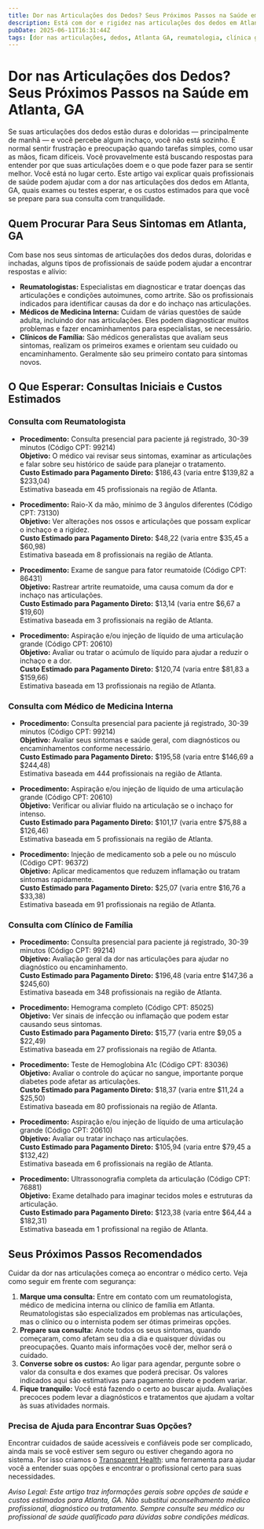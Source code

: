 ```yaml
---
title: Dor nas Articulações dos Dedos? Seus Próximos Passos na Saúde em Atlanta, GA  
description: Está com dor e rigidez nas articulações dos dedos em Atlanta? Saiba quem procurar, custos esperados e como seguir com seu tratamento.  
pubDate: 2025-06-11T16:31:44Z  
tags: [dor nas articulações, dedos, Atlanta GA, reumatologia, clínica geral, medicina interna, custos de saúde]  
---
```


# Dor nas Articulações dos Dedos? Seus Próximos Passos na Saúde em Atlanta, GA

Se suas articulações dos dedos estão duras e doloridas — principalmente de manhã — e você percebe algum inchaço, você não está sozinho. É normal sentir frustração e preocupação quando tarefas simples, como usar as mãos, ficam difíceis. Você provavelmente está buscando respostas para entender por que suas articulações doem e o que pode fazer para se sentir melhor. Você está no lugar certo. Este artigo vai explicar quais profissionais de saúde podem ajudar com a dor nas articulações dos dedos em Atlanta, GA, quais exames ou testes esperar, e os custos estimados para que você se prepare para sua consulta com tranquilidade.

## Quem Procurar Para Seus Sintomas em Atlanta, GA

Com base nos seus sintomas de articulações dos dedos duras, doloridas e inchadas, alguns tipos de profissionais de saúde podem ajudar a encontrar respostas e alívio:

- **Reumatologistas:** Especialistas em diagnosticar e tratar doenças das articulações e condições autoimunes, como artrite. São os profissionais indicados para identificar causas da dor e do inchaço nas articulações.  
- **Médicos de Medicina Interna:** Cuidam de várias questões de saúde adulta, incluindo dor nas articulações. Eles podem diagnosticar muitos problemas e fazer encaminhamentos para especialistas, se necessário.  
- **Clínicos de Família:** São médicos generalistas que avaliam seus sintomas, realizam os primeiros exames e orientam seu cuidado ou encaminhamento. Geralmente são seu primeiro contato para sintomas novos.

## O Que Esperar: Consultas Iniciais e Custos Estimados

### Consulta com Reumatologista

- **Procedimento:** Consulta presencial para paciente já registrado, 30-39 minutos (Código CPT: 99214)  
  **Objetivo:** O médico vai revisar seus sintomas, examinar as articulações e falar sobre seu histórico de saúde para planejar o tratamento.  
  **Custo Estimado para Pagamento Direto:** $186,43 (varia entre $139,82 a $233,04)  
  Estimativa baseada em 45 profissionais na região de Atlanta.

- **Procedimento:** Raio-X da mão, mínimo de 3 ângulos diferentes (Código CPT: 73130)  
  **Objetivo:** Ver alterações nos ossos e articulações que possam explicar o inchaço e a rigidez.  
  **Custo Estimado para Pagamento Direto:** $48,22 (varia entre $35,45 a $60,98)  
  Estimativa baseada em 8 profissionais na região de Atlanta.

- **Procedimento:** Exame de sangue para fator reumatoide (Código CPT: 86431)  
  **Objetivo:** Rastrear artrite reumatoide, uma causa comum da dor e inchaço nas articulações.  
  **Custo Estimado para Pagamento Direto:** $13,14 (varia entre $6,67 a $19,60)  
  Estimativa baseada em 3 profissionais na região de Atlanta.

- **Procedimento:** Aspiração e/ou injeção de líquido de uma articulação grande (Código CPT: 20610)  
  **Objetivo:** Avaliar ou tratar o acúmulo de líquido para ajudar a reduzir o inchaço e a dor.  
  **Custo Estimado para Pagamento Direto:** $120,74 (varia entre $81,83 a $159,66)  
  Estimativa baseada em 13 profissionais na região de Atlanta.

### Consulta com Médico de Medicina Interna

- **Procedimento:** Consulta presencial para paciente já registrado, 30-39 minutos (Código CPT: 99214)  
  **Objetivo:** Avaliar seus sintomas e saúde geral, com diagnósticos ou encaminhamentos conforme necessário.  
  **Custo Estimado para Pagamento Direto:** $195,58 (varia entre $146,69 a $244,48)  
  Estimativa baseada em 444 profissionais na região de Atlanta.

- **Procedimento:** Aspiração e/ou injeção de líquido de uma articulação grande (Código CPT: 20610)  
  **Objetivo:** Verificar ou aliviar fluido na articulação se o inchaço for intenso.  
  **Custo Estimado para Pagamento Direto:** $101,17 (varia entre $75,88 a $126,46)  
  Estimativa baseada em 5 profissionais na região de Atlanta.

- **Procedimento:** Injeção de medicamento sob a pele ou no músculo (Código CPT: 96372)  
  **Objetivo:** Aplicar medicamentos que reduzem inflamação ou tratam sintomas rapidamente.  
  **Custo Estimado para Pagamento Direto:** $25,07 (varia entre $16,76 a $33,38)  
  Estimativa baseada em 91 profissionais na região de Atlanta.

### Consulta com Clínico de Família

- **Procedimento:** Consulta presencial para paciente já registrado, 30-39 minutos (Código CPT: 99214)  
  **Objetivo:** Avaliação geral da dor nas articulações para ajudar no diagnóstico ou encaminhamento.  
  **Custo Estimado para Pagamento Direto:** $196,48 (varia entre $147,36 a $245,60)  
  Estimativa baseada em 348 profissionais na região de Atlanta.

- **Procedimento:** Hemograma completo (Código CPT: 85025)  
  **Objetivo:** Ver sinais de infecção ou inflamação que podem estar causando seus sintomas.  
  **Custo Estimado para Pagamento Direto:** $15,77 (varia entre $9,05 a $22,49)  
  Estimativa baseada em 27 profissionais na região de Atlanta.

- **Procedimento:** Teste de Hemoglobina A1c (Código CPT: 83036)  
  **Objetivo:** Avaliar o controle do açúcar no sangue, importante porque diabetes pode afetar as articulações.  
  **Custo Estimado para Pagamento Direto:** $18,37 (varia entre $11,24 a $25,50)  
  Estimativa baseada em 80 profissionais na região de Atlanta.

- **Procedimento:** Aspiração e/ou injeção de líquido de uma articulação grande (Código CPT: 20610)  
  **Objetivo:** Avaliar ou tratar inchaço nas articulações.  
  **Custo Estimado para Pagamento Direto:** $105,94 (varia entre $79,45 a $132,42)  
  Estimativa baseada em 6 profissionais na região de Atlanta.

- **Procedimento:** Ultrassonografia completa da articulação (Código CPT: 76881)  
  **Objetivo:** Exame detalhado para imaginar tecidos moles e estruturas da articulação.  
  **Custo Estimado para Pagamento Direto:** $123,38 (varia entre $64,44 a $182,31)  
  Estimativa baseada em 1 profissional na região de Atlanta.

## Seus Próximos Passos Recomendados

Cuidar da dor nas articulações começa ao encontrar o médico certo. Veja como seguir em frente com segurança:

1. **Marque uma consulta:** Entre em contato com um reumatologista, médico de medicina interna ou clínico de família em Atlanta. Reumatologistas são especializados em problemas nas articulações, mas o clínico ou o internista podem ser ótimas primeiras opções.  
2. **Prepare sua consulta:** Anote todos os seus sintomas, quando começaram, como afetam seu dia a dia e quaisquer dúvidas ou preocupações. Quanto mais informações você der, melhor será o cuidado.  
3. **Converse sobre os custos:** Ao ligar para agendar, pergunte sobre o valor da consulta e dos exames que poderá precisar. Os valores indicados aqui são estimativas para pagamento direto e podem variar.  
4. **Fique tranquilo:** Você está fazendo o certo ao buscar ajuda. Avaliações precoces podem levar a diagnósticos e tratamentos que ajudam a voltar às suas atividades normais.

### Precisa de Ajuda para Encontrar Suas Opções?

Encontrar cuidados de saúde acessíveis e confiáveis pode ser complicado, ainda mais se você estiver sem seguro ou estiver chegando agora no sistema. Por isso criamos o [Transparent Health](https://transparenthealth.ai): uma ferramenta para ajudar você a entender suas opções e encontrar o profissional certo para suas necessidades.

*Aviso Legal: Este artigo traz informações gerais sobre opções de saúde e custos estimados para Atlanta, GA. Não substitui aconselhamento médico profissional, diagnóstico ou tratamento. Sempre consulte seu médico ou profissional de saúde qualificado para dúvidas sobre condições médicas.*